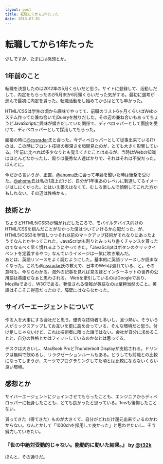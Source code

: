 ```yaml
---
layout: post
title: 転職してから1年たった
date: 2013-07-01
---
```


# 転職してから1年たった

少しですが、たまには感想とか。

## 1年前のこと

転職を決意したのは2012年の5月くらいだと思う。サイトに登録して、活動しだして、内定をもらったのが5月末か6月頭くらいだった気がする。最初に選考が進んで最初に内定を貰った。転職活動をし始めてからはとても早かった。

HTML/CSSは学生の頃から趣味でやってて、前職のラスト6ヶ月くらいはWebシステム作ってた兼ね合いでjQueryを触りだした。その辺の兼ね合いもあってちょうどJavaScriptに興味が傾きだしていた関係で、ディベロッパーとして面接を受けて、ディベロッパーとして採用してもらった。

面接の時に[@cssradar](http://twitter.com/cssradar)氏と会った。今ディベロッパーとして従事出来ている(?)のは、この時にフロント技術の奥深さを垣間見たのが、とても大きく影響している。1年前に比べれば多少なりとも覚えてきたことはあるが、当時はWebの知識はほとんどなかったし、周りは優秀な人達ばかりで、それはそれは不安だった。ほんとに。  

今だから言いうが、正直、[@ahomu](https://twitter.com/ahomu)氏に会って年齢を聞いた時は衝撃を受けた。[@ahomu](https://twitter.com/ahomu)氏は私の1歳上だけど、自分が1年後あのレベルに到達してるイメージはしにくかった。とはいえ萎えはなくて、むしろ楽しんで傾倒してこれた方かもしれない。その辺は性格かも。

## 技術とか

ちょうどHTML5/CSS3が騒がれだしたころで、モバイルデバイス向けのHTML/CSSを組んだことがなかった僕はついていけるか心配だった。が、HTML5/CSS3を学習しつつそれ以前のマークアップ技術がそれなりにあったようでなんとかやってこれた。JavaScriptも割りとみっちり書くチャンスを貰ったのでなるべく早く慣れるようにやってきた。「JavaScriptはボタンのクリックイベントを定義するやつ」なんていうイメージは一気に吹き飛んだ。
　  
あとは、英語リソースをよく読むようにした。基本的に英語リソースしか読まなくなった。これも[@cssradar](http://twitter.com/cssradar)氏の教えで、日本のWebは遅れている、と。その意味も、今ならわかる。海外の記事を見れば見るほどインターネットの世界の公用語は英語だなぁと思わされる。
Webを牽引しているのはGoogleであり、Mozillaであり、W3Cである。発信される情報が英語なのは至極当然のこと。英語はそこそこ得意だったので、障壁にはならなかった。

## サイバーエージェントについて

作る人を大事にする会社だと思う。優秀な技術者も多いし、且つ熱い。そういう人がミックスアップしてお互いを更に高め合っている、そんな環境だと思う。付け足しじゃないけど、これは技術者に限った話ではない。会社が自分に求めることと、自分の性格とかはフィットしているのかなとは思ってる。

デスクは大きいし、MacBook ProとThunderbolt Displayが支給される。ドリンクは無料で飲めるし、リラクゼーションルームもある。どうしても前職との比較になってしまうが、スーツでプログラミングしてた頃とは比較にならないくらい良い環境。

## 感想とか

サイバーエージェントにジョインさせてもらったことも、エンジニアからディベロッパーに転身したことも、とても良かったと思っている。1msも後悔したことない。

貰ってきた（得てきた）ものが大きくて、自分がどれだけ還元出来ているのかわからない。なんとかして「1000chを採用して良かった」と思わせたいし、そう努力していきたい。

### 『世の中絶対受動的じゃない。能動的に動いた結果。』 by [@t32k](https://twitter.com/t32k)

ほんと、その通りだ。